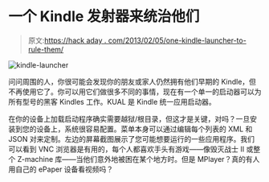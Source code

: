# 一个 Kindle 发射器来统治他们

> 原文:[https://hack aday . com/2013/02/05/one-kindle-launcher-to-rule-them/](https://hackaday.com/2013/02/05/one-kindle-launcher-to-rule-them/)

![kindle-launcher](../Images/6760b0cfcd1971f22f3e1da47d3a02e2.png)

问问周围的人，你很可能会发现你的朋友或家人仍然拥有他们早期的 Kindle，但不再使用它了。你可以用它们做很多不同的事情，现在有一个单一的启动器可以为所有型号的黑客 Kindles 工作。KUAL 是 Kindle 统一应用启动器。

在你的设备上加载启动程序确实需要越狱/根目录，但这才是关键，对吗？一旦安装到您的设备上，系统很容易配置。菜单本身可以通过编辑每个列表的 XML 和 JSON 对来定制。左边的屏幕截图展示了您可能想要运行的一些应用程序。我们可以看到 VNC 浏览器是有用的，每个人都喜欢手头有游戏——像毁灭战士 II 或整个 Z-machine 库——当他们意外地被困在某个地方时。但是 MPlayer？真的有人用自己的 ePaper 设备看视频吗？